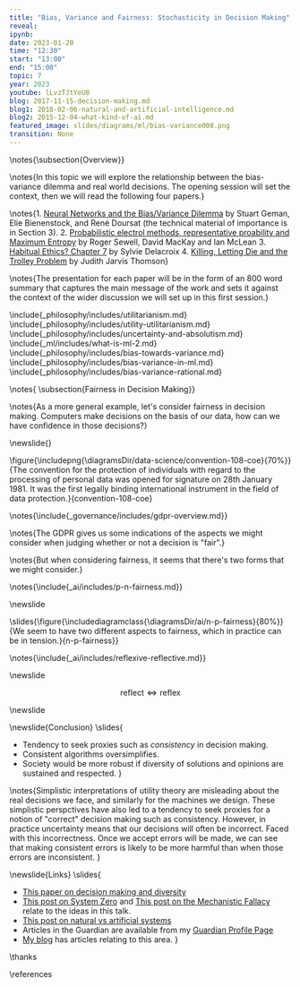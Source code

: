 ---title: "Bias, Variance and Fairness: Stochasticity in Decision Making"reveal: ipynb:date: 2023-01-20time: "12:30"start: "13:00"end: "15:00"topic: 7year: 2023youtube: lLvzTJtYeU8blog: 2017-11-15-decision-making.mdblog1: 2018-02-06-natural-and-artificial-intelligence.mdblog2: 2015-12-04-what-kind-of-ai.mdfeatured_image: slides/diagrams/ml/bias-variance008.pngtransition: None---\notes{\subsection{Overview}}\notes{In this topic we will explore the relationship between the bias-variance dilemma and real world decisions. The opening session will set the context, then we will read the following four papers.}\notes{1. [Neural Networks and the Bias/Variance Dilemma](https://www.dam.brown.edu/people/documents/bias-variance.pdf) by Stuart Geman, Elie Bienenstock, and René Doursat (the technical material of importance is in Section 3). 2. [Probabilistic electrol methods, representative proability and Maximum Entropy](https://www.votingmatters.org.uk/ISSUE26/I26P3.pdf) by Roger Sewell, David MacKay and Ian McLean3. [Habitual Ethics? Chapter 7](https://library.oapen.org/bitstream/handle/20.500.12657/58884/9781509920433.pdf) by Sylvie Delacroix4. [Killing, Letting Die and the Trolley Problem](https://learning.hccs.edu/faculty/david.poston/phil1301.80361/readings-for-march-31/JJ%20Thomson%20-%20Killing-%20Letting%20Die-%20and%20the%20Trolley%20Problem.pdf) by Judith Jarvis Thomson}\notes{The presentation for each paper will be in the form of an 800 word summary that captures the main message of the work and sets it against the context of the wider discussion we will set up in this first session.}\include{_philosophy/includes/utilitarianism.md}\include{_philosophy/includes/utility-utilitarianism.md}\include{_philosophy/includes/uncertainty-and-absolutism.md}\include{_ml/includes/what-is-ml-2.md}\include{_philosophy/includes/bias-towards-variance.md}\include{_philosophy/includes/bias-variance-in-ml.md}\include{_philosophy/includes/bias-variance-rational.md}\notes{\subsection{Fairness in Decision Making}}\notes{As a more general example, let's consider fairness in decision making. Computers make decisions on the basis of our data, how can we have confidence in those decisions?}\newslide{}\figure{\includepng{\diagramsDir/data-science/convention-108-coe}{70%}}{The convention for the protection of individuals with regard to the processing of personal data was opened for signature on 28th January 1981. It was the first legally binding international instrument in the field of data protection.}{convention-108-coe}\notes{\include{_governance/includes/gdpr-overview.md}}\notes{The GDPR gives us some indications of the aspects we might consider when judging whether or not a decision is "fair".}\notes{But when considering fairness, it seems that there's two forms that we might consider.}\notes{\include{_ai/includes/p-n-fairness.md}}\newslide\slides{\figure{\includediagramclass{\diagramsDir/ai/n-p-fairness}{80%}}{We seem to have two different aspects to fairness, which in practice can be in tension.}{n-p-fairness}}\notes{\include{_ai/includes/reflexive-reflective.md}}\newslide$$\text{reflect} \Longleftrightarrow \text{reflex}$$\newslide\newslide{Conclusion}\slides{* Tendency to seek proxies such as *consistency* in decision making. * Consistent algorithms oversimplifies.* Society would be more robust if diversity of solutions and opinions are sustained and respected. }\notes{Simplistic interpretations of utility theory are misleading about the real decisions we face, and similarly for the machines we design. These simplistic perspctives have also led to a tendency to seek proxies for a notion of "correct" decision making such as consistency. However, in practice uncertainty means that our decisions will often be incorrect. Faced with this incorrectness. Once we accept errors will be made, we can see that making consistent errors is likely to be more harmful than when those errors are inconsistent. }\newslide{Links}\slides{* [This paper on decision making and diversity](http://inverseprobability.com/2017/11/15/decision-making)* [This post on System Zero](http://inverseprobability.com/2015/12/04/what-kind-of-ai/) and [This post on the Mechanistic Fallacy](http://inverseprobability.com/2015/11/09/artificial-stupidity/) relate to the ideas in this talk.* [This post on natural vs artificial systems](http://inverseprobability.com/2018/02/06/natural-and-artificial-intelligence)* Articles in the Guardian are available from my [Guardian Profile Page](http://www.theguardian.com/profile/neil-lawrence)* [My blog](http://inverseprobability.com/blog.html) has articles relating to this area.}\thanks\references